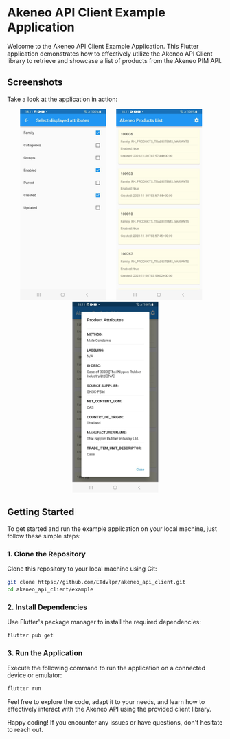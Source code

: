 # Akeneo API Client Example Application

Welcome to the Akeneo API Client Example Application. This Flutter application demonstrates how to effectively utilize the Akeneo API Client library to retrieve and showcase a list of products from the Akeneo PIM API.

## Screenshots

Take a look at the application in action:

<p align="center">

<img src="screenshot/filter.jpg" alt="Filter" width="200" />
&nbsp;&nbsp;&nbsp;&nbsp;
<img src="screenshot/home.jpg" alt="Home" width="200" />
&nbsp;&nbsp;&nbsp;&nbsp;
<img src="screenshot/attrib.jpg" alt="Attributes" width="200" />

</p>


## Getting Started

To get started and run the example application on your local machine, just follow these simple steps:

### 1. Clone the Repository

Clone this repository to your local machine using Git:

```bash
git clone https://github.com/ETdvlpr/akeneo_api_client.git
cd akeneo_api_client/example
```

### 2. Install Dependencies

Use Flutter's package manager to install the required dependencies:

```bash
flutter pub get
```

### 3. Run the Application

Execute the following command to run the application on a connected device or emulator:

```bash
flutter run
```

Feel free to explore the code, adapt it to your needs, and learn how to effectively interact with the Akeneo API using the provided client library.

Happy coding! If you encounter any issues or have questions, don't hesitate to reach out.
